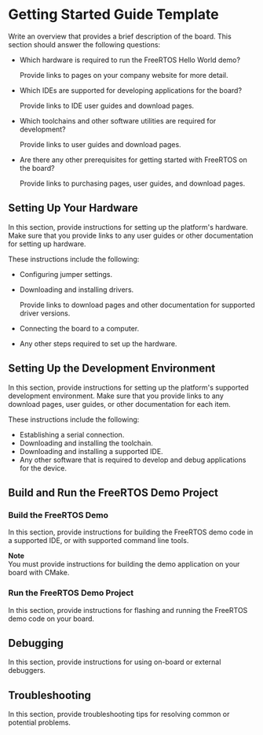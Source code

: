 # Getting Started Guide Template<a name="getting_started_template"></a>

Write an overview that provides a brief description of the board\. This section should answer the following questions:
+ Which hardware is required to run the FreeRTOS Hello World demo?

  Provide links to pages on your company website for more detail\.
+ Which IDEs are supported for developing applications for the board?

  Provide links to IDE user guides and download pages\.
+ Which toolchains and other software utilities are required for development?

  Provide links to user guides and download pages\.
+ Are there any other prerequisites for getting started with FreeRTOS on the board?

  Provide links to purchasing pages, user guides, and download pages\.

## Setting Up Your Hardware<a name="template-setup-hardware"></a>

In this section, provide instructions for setting up the platform's hardware\. Make sure that you provide links to any user guides or other documentation for setting up hardware\.

These instructions include the following:
+ Configuring jumper settings\.
+ Downloading and installing drivers\.

  Provide links to download pages and other documentation for supported driver versions\.
+ Connecting the board to a computer\.
+ Any other steps required to set up the hardware\.

## Setting Up the Development Environment<a name="template-setup-dev"></a>

In this section, provide instructions for setting up the platform's supported development environment\. Make sure that you provide links to any download pages, user guides, or other documentation for each item\.

These instructions include the following:
+ Establishing a serial connection\.
+ Downloading and installing the toolchain\.
+ Downloading and installing a supported IDE\.
+ Any other software that is required to develop and debug applications for the device\.

## Build and Run the FreeRTOS Demo Project<a name="template-build-and-run-example"></a>

### Build the FreeRTOS Demo<a name="template-freertos-import-project"></a>

In this section, provide instructions for building the FreeRTOS demo code in a supported IDE, or with supported command line tools\.

**Note**  
You must provide instructions for building the demo application on your board with CMake\.

### Run the FreeRTOS Demo Project<a name="template-run-examples"></a>

In this section, provide instructions for flashing and running the FreeRTOS demo code on your board\.

## Debugging<a name="template-debugging"></a>

In this section, provide instructions for using on\-board or external debuggers\.

## Troubleshooting<a name="template-troubleshooting"></a>

In this section, provide troubleshooting tips for resolving common or potential problems\.